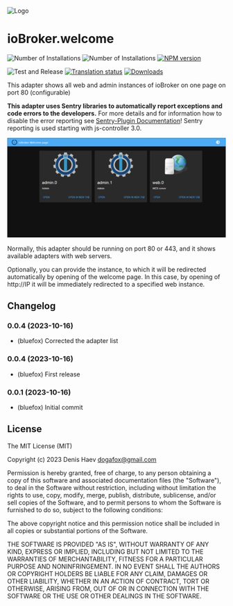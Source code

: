 ![Logo](admin/welcome.png)
# ioBroker.welcome

![Number of Installations](http://iobroker.live/badges/web-installed.svg)
![Number of Installations](http://iobroker.live/badges/web-stable.svg)
[![NPM version](http://img.shields.io/npm/v/iobroker.welcome.svg)](https://www.npmjs.com/package/iobroker.welcome)

![Test and Release](https://github.com/ioBroker/ioBroker.welcome/workflows/Test%20and%20Release/badge.svg)
[![Translation status](https://weblate.iobroker.net/widgets/adapters/-/web/svg-badge.svg)](https://weblate.iobroker.net/engage/adapters/?utm_source=widget)
[![Downloads](https://img.shields.io/npm/dm/iobroker.welcome.svg)](https://www.npmjs.com/package/iobroker.welcome)

This adapter shows all web and admin instances of ioBroker on one page on port 80 (configurable)

**This adapter uses Sentry libraries to automatically report exceptions and code errors to the developers.**
For more details and for information how to disable the error reporting see [Sentry-Plugin Documentation](https://github.com/ioBroker/plugin-sentry#plugin-sentry)! Sentry reporting is used starting with js-controller 3.0.

![Welcome](img/screen.png)

Normally, this adapter should be running on port 80 or 443, and it shows available adapters with web servers.

Optionally, you can provide the instance, to which it will be redirected automatically by opening of the welcome page.
In this case, by opening of http://IP it will be immediately redirected to a specified web instance.

<!--
	Placeholder for the next version (at the beginning of the line):
	### **WORK IN PROGRESS**
-->

## Changelog
### 0.0.4 (2023-10-16)
* (bluefox) Corrected the adapter list

### 0.0.4 (2023-10-16)
* (bluefox) First release

### 0.0.1 (2023-10-16)
* (bluefox) Initial commit

## License
The MIT License (MIT)

Copyright (c) 2023 Denis Haev <dogafox@gmail.com>

Permission is hereby granted, free of charge, to any person obtaining a copy
of this software and associated documentation files (the "Software"), to deal
in the Software without restriction, including without limitation the rights
to use, copy, modify, merge, publish, distribute, sublicense, and/or sell
copies of the Software, and to permit persons to whom the Software is
furnished to do so, subject to the following conditions:

The above copyright notice and this permission notice shall be included in
all copies or substantial portions of the Software.

THE SOFTWARE IS PROVIDED "AS IS", WITHOUT WARRANTY OF ANY KIND, EXPRESS OR
IMPLIED, INCLUDING BUT NOT LIMITED TO THE WARRANTIES OF MERCHANTABILITY,
FITNESS FOR A PARTICULAR PURPOSE AND NONINFRINGEMENT. IN NO EVENT SHALL THE
AUTHORS OR COPYRIGHT HOLDERS BE LIABLE FOR ANY CLAIM, DAMAGES OR OTHER
LIABILITY, WHETHER IN AN ACTION OF CONTRACT, TORT OR OTHERWISE, ARISING FROM,
OUT OF OR IN CONNECTION WITH THE SOFTWARE OR THE USE OR OTHER DEALINGS IN
THE SOFTWARE.
